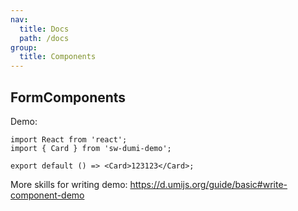 ```yaml
---
nav:
  title: Docs
  path: /docs
group:
  title: Components
---
```


## FormComponents

Demo:

```tsx
import React from 'react';
import { Card } from 'sw-dumi-demo';

export default () => <Card>123123</Card>;
```

More skills for writing demo: https://d.umijs.org/guide/basic#write-component-demo
